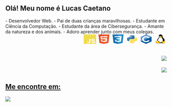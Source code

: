 ## Olá! Meu nome é Lucas Caetano

<div widht="100%">
  <div widht="50%" style="display:column">
    - Desenvolvedor Web.
    - Pai de duas crianças maravilhosas.
    - Estudante em Ciência da Computação.
    - Estudante da área de Cibersegurança.
    - Amante da natureza e dos animais.
    - Adoro aprender junto com meus colegas.
  </div>
  
  <div align="right">
    <img alt="jean-Js" height="30" width="40" src="https://raw.githubusercontent.com/devicons/devicon/master/icons/javascript/javascript-plain.svg">
    <img alt="jean-HTML" height="30" width="40" src="https://raw.githubusercontent.com/devicons/devicon/master/icons/html5/html5-original.svg">
    <img alt="jean-CSS" height="30" width="40" src="https://raw.githubusercontent.com/devicons/devicon/master/icons/css3/css3-original.svg">
    <img alt="jean-Python" height="30" width="40" src="https://raw.githubusercontent.com/devicons/devicon/master/icons/python/python-original.svg">
    <img alt="jean-C" height="30" width="40" src="https://raw.githubusercontent.com/devicons/devicon/master/icons/c/c-original.svg"/>
    <img alt="jean-linux" height="30" width="40" src="https://raw.githubusercontent.com/devicons/devicon/master/icons/linux/linux-original.svg"/>
  </div>
  <br><br>
  <div align="right">
    <img src="https://github-readme-stats-git-masterrstaa-rickstaa.vercel.app/api/top-langs/?username=devLucasCaetano&layout=compact&langs_count=7&theme=midnight-purple"/>
    <br><br>
    <a href="https://github.com/devLucasCaetano">
    <img src="https://github-readme-stats-git-masterrstaa-rickstaa.vercel.app/api?username=devLucasCaetano&show_icons=true&theme=midnight-purple&include_all_commits=true&count_private=true"/>
  </div>
</div>

 ## Me encontre em:

<div>
  <a href="https://www.linkedin.com/in/lucas-caetano-/" target="_blank">
    <img src="https://img.shields.io/badge/-LinkedIn-%230077B5?style=for-the-badge&logo=linkedin&logoColor=white" target="_blank">
  </a> 
</div>
